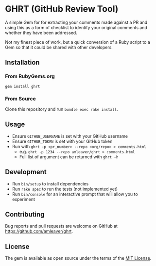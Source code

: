 # GHRT (GitHub Review Tool)

A simple Gem for for extracting your comments made against a PR and using this as a form of checklist
to identify your original comments and whether they have been addressed.

Not my finest piece of work, but a quick conversion of a Ruby script to a Gem so that it could be shared with
other developers.

## Installation

### From RubyGems.org

```gem install ghrt```

### From Source

Clone this repository and run `bundle exec rake install`.

## Usage

* Ensure `GITHUB_USERNAME` is set with your GitHub username
* Ensure `GITHUB_TOKEN` is set with your GitHub token
* Run with `ghrt -p <pr_number> --repo <org/repo> > comments.html` 
  * e.g. `ghrt -p 1234 --repo amleaver/ghrt > comments.html`
  * Full list of argument can be returned with `ghrt -h`

## Development

* Run `bin/setup` to install dependencies
* Run `rake spec` to run the tests (not implemented yet) 
* Run `bin/console` for an interactive prompt that will allow you to experiment

## Contributing

Bug reports and pull requests are welcome on GitHub at https://github.com/amleaver/ghrt.

## License

The gem is available as open source under the terms of the [MIT License](https://opensource.org/licenses/MIT).
